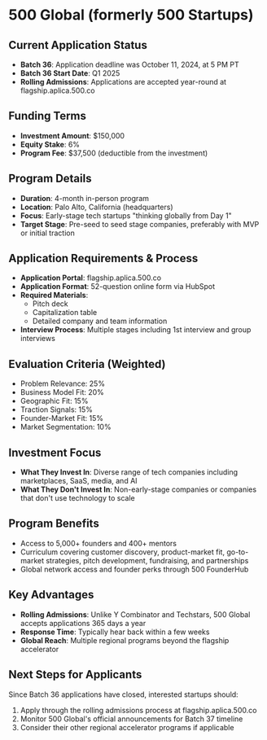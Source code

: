 # 500 Global (formerly 500 Startups)

## Current Application Status
- **Batch 36**: Application deadline was October 11, 2024, at 5 PM PT
- **Batch 36 Start Date**: Q1 2025
- **Rolling Admissions**: Applications are accepted year-round at flagship.aplica.500.co

## Funding Terms
- **Investment Amount**: $150,000
- **Equity Stake**: 6%
- **Program Fee**: $37,500 (deductible from the investment)

## Program Details
- **Duration**: 4-month in-person program
- **Location**: Palo Alto, California (headquarters)
- **Focus**: Early-stage tech startups "thinking globally from Day 1"
- **Target Stage**: Pre-seed to seed stage companies, preferably with MVP or initial traction

## Application Requirements & Process
- **Application Portal**: flagship.aplica.500.co
- **Application Format**: 52-question online form via HubSpot
- **Required Materials**: 
  - Pitch deck
  - Capitalization table
  - Detailed company and team information
- **Interview Process**: Multiple stages including 1st interview and group interviews

## Evaluation Criteria (Weighted)
- Problem Relevance: 25%
- Business Model Fit: 20%
- Geographic Fit: 15%
- Traction Signals: 15%
- Founder-Market Fit: 15%
- Market Segmentation: 10%

## Investment Focus
- **What They Invest In**: Diverse range of tech companies including marketplaces, SaaS, media, and AI
- **What They Don't Invest In**: Non-early-stage companies or companies that don't use technology to scale

## Program Benefits
- Access to 5,000+ founders and 400+ mentors
- Curriculum covering customer discovery, product-market fit, go-to-market strategies, pitch development, fundraising, and partnerships
- Global network access and founder perks through 500 FounderHub

## Key Advantages
- **Rolling Admissions**: Unlike Y Combinator and Techstars, 500 Global accepts applications 365 days a year
- **Response Time**: Typically hear back within a few weeks
- **Global Reach**: Multiple regional programs beyond the flagship accelerator

## Next Steps for Applicants
Since Batch 36 applications have closed, interested startups should:
1. Apply through the rolling admissions process at flagship.aplica.500.co
2. Monitor 500 Global's official announcements for Batch 37 timeline
3. Consider their other regional accelerator programs if applicable
